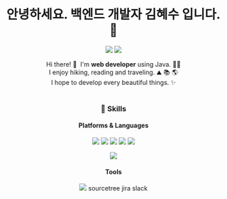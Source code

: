 <h1 align="center">안녕하세요. 백엔드 개발자 김혜수 입니다. 💖</h1>
<p align="center">
  <a href="https://blog.naver.com/ellahyesu" target="_blank"><img src="https://img.shields.io/badge/Blog-DD0B78?style=flat-square&logo=GitHub%20Sponsors&logoColor=white"/></a>
  <a href="mailto:iscowkite@gmail.com" target="_blank"><img src="https://img.shields.io/badge/hyesukim@kakao.com-FFCD00?style=flat-square&logo=Gmail&logoColor=white"/></a>
</p>

<p align="center">
  Hi there! 👋&nbsp;  I'm <b>web developer</b> using Java. 👩‍💻<br/>
  I enjoy hiking, reading and traveling. ⛰ 📚 🌎<br/>
  I hope to develop every beautiful things. ✨ <br/><br/>
</p>

<h3 align="center"> 🧰 Skills</h3>
<h4 align="center">Platforms & Languages</h4>
<p align="center">
  <img src="https://img.shields.io/badge/Java-007396?style=flat-square&logo=Java&logoColor=white"/>
  <img src="https://img.shields.io/badge/Python-3766AB?style=flat-square&logo=Python&logoColor=white"/>
  <img src="https://img.shields.io/badge/C-A8B9CC?style=flat-square&logo=C&logoColor=white"/>
  <img src="https://img.shields.io/badge/Javascript-ffb13b?style=flat-square&logo=javascript&logoColor=white"/>
  <img src="https://img.shields.io/badge/css-1572B6?style=flat-square&logo=css3&logoColor=white"/>
</p>
<p align="center">
  <img src="https://img.shields.io/badge/SpringBoot-6DB33F?style=flat-square&logo=Spring&logoColor=white"/>
  
</p>

<h4 align="center">Tools</h4>
<p align="center">
  <img src="https://img.shields.io/badge/Git-F05032?style=flat-square&logo=Git&logoColor=white"/>
  sourcetree
  jira
  slack
</p>




<!--

<p align="center">
  <a href="https://hits.seeyoufarm.com"><img src="https://hits.seeyoufarm.com/api/count/incr/badge.svg?url=https%3A%2F%2Fgithub.com%2Fwookyoungkim&count_bg=%23ED6DA3&title_bg=%2386757E&icon=github.svg&icon_color=%23E1DEDE&title=hits&edge_flat=false"/></a>
</p>

  <img src="https://img.shields.io/badge/Mysql-E6B91E?style=flat-square&logo=MySql&logoColor=white"/></a>&nbsp 


**ellahyesu/ellahyesu** is a ✨ _special_ ✨ repository because its `README.md` (this file) appears on your GitHub profile.

Here are some ideas to get you started:

- 🔭 I’m currently working on ...
- 🌱 I’m currently learning ...
- 👯 I’m looking to collaborate on ...
- 🤔 I’m looking for help with ...
- 💬 Ask me about ...
- 📫 How to reach me: ...
- 😄 Pronouns: ...
- ⚡ Fun fact: ...
-->

